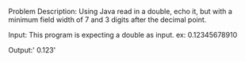 Problem Description: Using Java read in a double, echo it, but with a minimum field width of 7 and 3 digits after the decimal point.

Input: This program is expecting a double as input. ex: 0.12345678910

Output:'  0.123'
